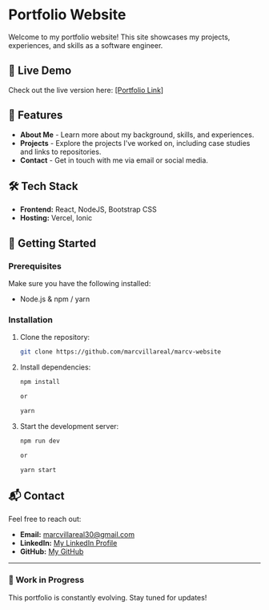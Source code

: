 # Portfolio Website

Welcome to my portfolio website! This site showcases my projects, experiences, and skills as a software engineer. 

## 🔗 Live Demo
Check out the live version here: [\[Portfolio Link\]](https://www.marcvillareal.com/)

## 📌 Features
- **About Me** - Learn more about my background, skills, and experiences.
- **Projects** - Explore the projects I've worked on, including case studies and links to repositories.
- **Contact** - Get in touch with me via email or social media.

## 🛠 Tech Stack
- **Frontend:** React, NodeJS, Bootstrap CSS
- **Hosting:** Vercel, Ionic 

## 🚀 Getting Started
### Prerequisites
Make sure you have the following installed:
- Node.js & npm / yarn

### Installation
1. Clone the repository:
   ```sh
   git clone https://github.com/marcvillareal/marcv-website
   ```
2. Install dependencies:
   ```sh
   npm install

   or

   yarn
   ```
3. Start the development server:
   ```sh
   npm run dev

   or

   yarn start
   ```

## 📬 Contact
Feel free to reach out:
- **Email:** marcvillareal30@gmail.com
- **LinkedIn:** [My LinkedIn Profile](https://www.linkedin.com/in/marc-vincent-villareal-585236198/)
- **GitHub:** [My GitHub](https://github.com/marcvillareal)

---
### 🚧 Work in Progress
This portfolio is constantly evolving. Stay tuned for updates!
